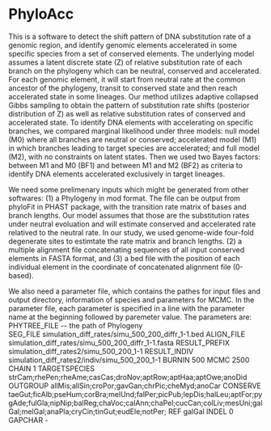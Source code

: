 # PhyloAcc
This is a software to detect the shift pattern of DNA substitution rate of a genomic region, and identify genomic elements accelerated in some specific species from a set of conserved elements. The underlying model assumes a latent discrete state (Z) of relative substitution rate of each branch on the phylogeny which can be neutral, conserved and accelerated. For each genomic element, it will start from neutral rate at the common ancestor of the phylogeny, transit to conserved state and then reach accelerated state in some lineages. Our method utilizes adaptive collapsed Gibbs sampling to obtain the pattern of substitution rate shifts (posterior distribution of Z) as well as relative substitution rates of conserved and accelerated state. To identify DNA elements with accelerating on specific branches, we compared marginal likelihood under three models: null model (M0) where all branches are neutral or conserved; accelerated model (M1) in which branches leading to target species are accelerated; and full model (M2), with no constraints on latent states. Then we used two Bayes factors: between M1 and M0 (BF1) and between M1 and M2 (BF2) as criteria to identify DNA elements accelerated exclusively in target lineages.

We need some prelimenary inputs which might be generated from other softwares: (1) a Phylogeny in mod format. The file can be output from phyloFit in PHAST package, with the transition rate matrix of bases and branch lengths. Our model assumes that those are the substitution rates under neutral evoluation and will estimate conserved and accelerated rate relatived to the neutral rate. In our study, we used genome-wide four-fold degenerate sites to estimtate the rate matrix and branch lengths. (2) a multiple alignment file concatenating sequences of all input conserved elements in FASTA format, and (3) a bed file with the position of each individual element in the coordinate of concatenated alignment file (0-based).

We also need a parameter file, which contains the pathes for input files and output directory, information of species and parameters for MCMC. In the parameter file, each parameter is specified in a line with the parameter name at the beginning followed by paremeter value. The parameters are: 
PHYTREE_FILE -- the path of Phylogeny  
SEG_FILE simulation_diff_rates/simu_500_200_diffr_1-1.bed
ALIGN_FILE simulation_diff_rates/simu_500_200_diffr_1-1.fasta
RESULT_PREFIX simulation_diff_rates2/simu_500_200_1-1
RESULT_INDIV simulation_diff_rates2/indiv/simu_500_200_1-1
BURNIN 500
MCMC 2500
CHAIN 1
TARGETSPECIES strCam;rhePen;rheAme;casCas;droNov;aptRow;aptHaa;aptOwe;anoDid
OUTGROUP allMis;allSin;croPor;gavGan;chrPic;cheMyd;anoCar
CONSERVE taeGut;ficAlb;pseHum;corBra;melUnd;falPer;picPub;lepDis;halLeu;aptFor;pygAde;fulGla;nipNip;balReg;chaVoc;calAnn;chaPel;cucCan;colLiv;mesUni;galGal;melGal;anaPla;cryCin;tinGut;eudEle;notPer; 
REF galGal
INDEL 0
GAPCHAR -
